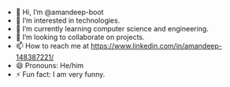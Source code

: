 - 👋 Hi, I’m @amandeep-boot
- 👀 I’m interested in technologies.
- 🌱 I’m currently learning computer science and engineering.
- 💞️ I’m looking to collaborate on projects.
- 📫 How to reach me at https://www.linkedin.com/in/amandeep-148387221/
- 😄 Pronouns: He/him
- ⚡ Fun fact: I am very funny.

<!---
amandeep-boot/amandeep-boot is a ✨ special ✨ repository because its `README.md` (this file) appears on your GitHub profile.
You can click the Preview link to take a look at your changes.
--->
